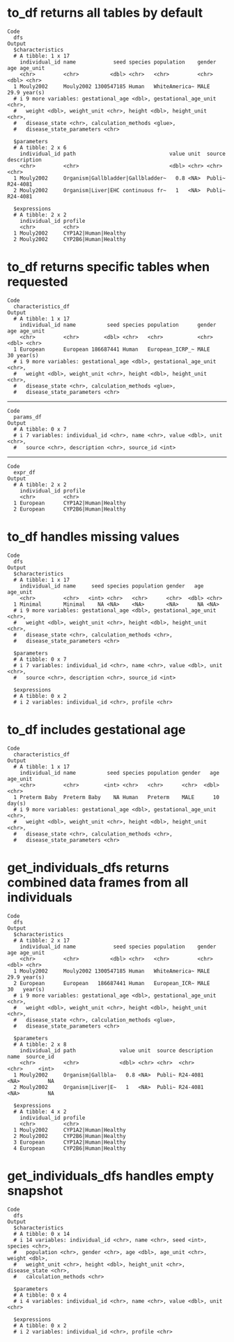 # to_df returns all tables by default

    Code
      dfs
    Output
      $characteristics
      # A tibble: 1 x 17
        individual_id name            seed species population    gender   age age_unit
        <chr>         <chr>          <dbl> <chr>   <chr>         <chr>  <dbl> <chr>   
      1 Mouly2002     Mouly2002 1300547185 Human   WhiteAmerica~ MALE    29.9 year(s) 
      # i 9 more variables: gestational_age <dbl>, gestational_age_unit <chr>,
      #   weight <dbl>, weight_unit <chr>, height <dbl>, height_unit <chr>,
      #   disease_state <chr>, calculation_methods <glue>,
      #   disease_state_parameters <chr>
      
      $parameters
      # A tibble: 2 x 6
        individual_id path                              value unit  source description
        <chr>         <chr>                             <dbl> <chr> <chr>  <chr>      
      1 Mouly2002     Organism|Gallbladder|Gallbladder~   0.8 <NA>  Publi~ R24-4081   
      2 Mouly2002     Organism|Liver|EHC continuous fr~   1   <NA>  Publi~ R24-4081   
      
      $expressions
      # A tibble: 2 x 2
        individual_id profile             
        <chr>         <chr>               
      1 Mouly2002     CYP1A2|Human|Healthy
      2 Mouly2002     CYP2B6|Human|Healthy
      

# to_df returns specific tables when requested

    Code
      characteristics_df
    Output
      # A tibble: 1 x 17
        individual_id name          seed species population      gender   age age_unit
        <chr>         <chr>        <dbl> <chr>   <chr>           <chr>  <dbl> <chr>   
      1 European      European 186687441 Human   European_ICRP_~ MALE      30 year(s) 
      # i 9 more variables: gestational_age <dbl>, gestational_age_unit <chr>,
      #   weight <dbl>, weight_unit <chr>, height <dbl>, height_unit <chr>,
      #   disease_state <chr>, calculation_methods <glue>,
      #   disease_state_parameters <chr>

---

    Code
      params_df
    Output
      # A tibble: 0 x 7
      # i 7 variables: individual_id <chr>, name <chr>, value <dbl>, unit <chr>,
      #   source <chr>, description <chr>, source_id <int>

---

    Code
      expr_df
    Output
      # A tibble: 2 x 2
        individual_id profile             
        <chr>         <chr>               
      1 European      CYP1A2|Human|Healthy
      2 European      CYP2B6|Human|Healthy

# to_df handles missing values

    Code
      dfs
    Output
      $characteristics
      # A tibble: 1 x 17
        individual_id name     seed species population gender   age age_unit
        <chr>         <chr>   <int> <chr>   <chr>      <chr>  <dbl> <chr>   
      1 Minimal       Minimal    NA <NA>    <NA>       <NA>      NA <NA>    
      # i 9 more variables: gestational_age <dbl>, gestational_age_unit <chr>,
      #   weight <dbl>, weight_unit <chr>, height <dbl>, height_unit <chr>,
      #   disease_state <chr>, calculation_methods <chr>,
      #   disease_state_parameters <chr>
      
      $parameters
      # A tibble: 0 x 7
      # i 7 variables: individual_id <chr>, name <chr>, value <dbl>, unit <chr>,
      #   source <chr>, description <chr>, source_id <int>
      
      $expressions
      # A tibble: 0 x 2
      # i 2 variables: individual_id <chr>, profile <chr>
      

# to_df includes gestational age

    Code
      characteristics_df
    Output
      # A tibble: 1 x 17
        individual_id name          seed species population gender   age age_unit
        <chr>         <chr>        <int> <chr>   <chr>      <chr>  <dbl> <chr>   
      1 Preterm Baby  Preterm Baby    NA Human   Preterm    MALE      10 day(s)  
      # i 9 more variables: gestational_age <dbl>, gestational_age_unit <chr>,
      #   weight <dbl>, weight_unit <chr>, height <dbl>, height_unit <chr>,
      #   disease_state <chr>, calculation_methods <chr>,
      #   disease_state_parameters <chr>

# get_individuals_dfs returns combined data frames from all individuals

    Code
      dfs
    Output
      $characteristics
      # A tibble: 2 x 17
        individual_id name            seed species population    gender   age age_unit
        <chr>         <chr>          <dbl> <chr>   <chr>         <chr>  <dbl> <chr>   
      1 Mouly2002     Mouly2002 1300547185 Human   WhiteAmerica~ MALE    29.9 year(s) 
      2 European      European   186687441 Human   European_ICR~ MALE    30   year(s) 
      # i 9 more variables: gestational_age <dbl>, gestational_age_unit <chr>,
      #   weight <dbl>, weight_unit <chr>, height <dbl>, height_unit <chr>,
      #   disease_state <chr>, calculation_methods <glue>,
      #   disease_state_parameters <chr>
      
      $parameters
      # A tibble: 2 x 8
        individual_id path              value unit  source description name  source_id
        <chr>         <chr>             <dbl> <chr> <chr>  <chr>       <chr>     <int>
      1 Mouly2002     Organism|Gallbla~   0.8 <NA>  Publi~ R24-4081    <NA>         NA
      2 Mouly2002     Organism|Liver|E~   1   <NA>  Publi~ R24-4081    <NA>         NA
      
      $expressions
      # A tibble: 4 x 2
        individual_id profile             
        <chr>         <chr>               
      1 Mouly2002     CYP1A2|Human|Healthy
      2 Mouly2002     CYP2B6|Human|Healthy
      3 European      CYP1A2|Human|Healthy
      4 European      CYP2B6|Human|Healthy
      

# get_individuals_dfs handles empty snapshot

    Code
      dfs
    Output
      $characteristics
      # A tibble: 0 x 14
      # i 14 variables: individual_id <chr>, name <chr>, seed <int>, species <chr>,
      #   population <chr>, gender <chr>, age <dbl>, age_unit <chr>, weight <dbl>,
      #   weight_unit <chr>, height <dbl>, height_unit <chr>, disease_state <chr>,
      #   calculation_methods <chr>
      
      $parameters
      # A tibble: 0 x 4
      # i 4 variables: individual_id <chr>, name <chr>, value <dbl>, unit <chr>
      
      $expressions
      # A tibble: 0 x 2
      # i 2 variables: individual_id <chr>, profile <chr>
      


